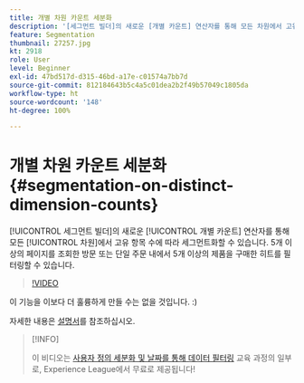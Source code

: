 ```yaml
---
title: 개별 차원 카운트 세분화
description: '[세그먼트 빌더]의 새로운 [개별 카운트] 연산자를 통해 모든 차원에서 고유 항목 수에 따라 세그먼트화할 수 있습니다. 5개 이상의 페이지를 조회한 방문 또는 단일 주문 내에서 5개 이상의 제품을 구매한 히트를 필터링할 수 있습니다.'
feature: Segmentation
thumbnail: 27257.jpg
kt: 2918
role: User
level: Beginner
exl-id: 47bd517d-d315-46bd-a17e-c01574a7bb7d
source-git-commit: 812184643b5c4a5c01dea2b2f49b57049c1805da
workflow-type: ht
source-wordcount: '148'
ht-degree: 100%

---
```


# 개별 차원 카운트 세분화 {#segmentation-on-distinct-dimension-counts}

[!UICONTROL 세그먼트 빌더]의 새로운 [!UICONTROL 개별 카운트] 연산자를 통해 모든 [!UICONTROL 차원]에서 고유 항목 수에 따라 세그먼트화할 수 있습니다. 5개 이상의 페이지를 조회한 방문 또는 단일 주문 내에서 5개 이상의 제품을 구매한 히트를 필터링할 수 있습니다.

>[!VIDEO](https://video.tv.adobe.com/v/27257/?quality=12&learn=on)

이 기능을 이보다 더 훌륭하게 만들 수는 없을 것입니다. :)

자세한 내용은 [설명서](https://experienceleague.adobe.com/docs/analytics/components/segmentation/segment-reference/seg-operators.html?lang=ko)를 참조하십시오.

>[!INFO]
>
> 이 비디오는 [사용자 정의 세분화 및 날짜를 통해 데이터 필터링](https://experienceleague.adobe.com/?recommended=Analytics-U-1-2021.1.filterdata) 교육 과정의 일부로, Experience League에서 무료로 제공됩니다!
